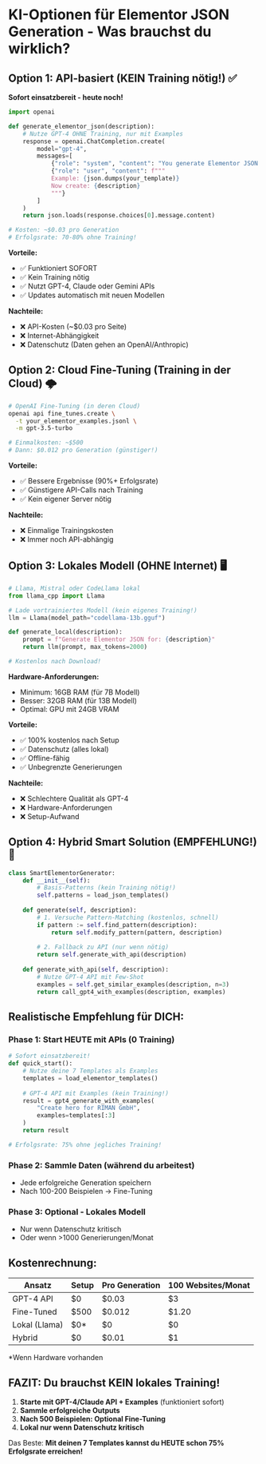 # KI-Optionen für Elementor JSON Generation - Was brauchst du wirklich?

## Option 1: API-basiert (KEIN Training nötig!) ✅
**Sofort einsatzbereit - heute noch!**

```python
import openai

def generate_elementor_json(description):
    # Nutze GPT-4 OHNE Training, nur mit Examples
    response = openai.ChatCompletion.create(
        model="gpt-4",
        messages=[
            {"role": "system", "content": "You generate Elementor JSON."},
            {"role": "user", "content": f"""
            Example: {json.dumps(your_template)}
            Now create: {description}
            """}
        ]
    )
    return json.loads(response.choices[0].message.content)

# Kosten: ~$0.03 pro Generation
# Erfolgsrate: 70-80% ohne Training!
```

**Vorteile:**
- ✅ Funktioniert SOFORT
- ✅ Kein Training nötig
- ✅ Nutzt GPT-4, Claude oder Gemini APIs
- ✅ Updates automatisch mit neuen Modellen

**Nachteile:**
- ❌ API-Kosten (~$0.03 pro Seite)
- ❌ Internet-Abhängigkeit
- ❌ Datenschutz (Daten gehen an OpenAI/Anthropic)

## Option 2: Cloud Fine-Tuning (Training in der Cloud) 🌩️

```bash
# OpenAI Fine-Tuning (in deren Cloud)
openai api fine_tunes.create \
  -t your_elementor_examples.jsonl \
  -m gpt-3.5-turbo

# Einmalkosten: ~$500
# Dann: $0.012 pro Generation (günstiger!)
```

**Vorteile:**
- ✅ Bessere Ergebnisse (90%+ Erfolgsrate)
- ✅ Günstigere API-Calls nach Training
- ✅ Kein eigener Server nötig

**Nachteile:**
- ❌ Einmalige Trainingskosten
- ❌ Immer noch API-abhängig

## Option 3: Lokales Modell (OHNE Internet) 🖥️

```python
# Llama, Mistral oder CodeLlama lokal
from llama_cpp import Llama

# Lade vortrainiertes Modell (kein eigenes Training!)
llm = Llama(model_path="codellama-13b.gguf")

def generate_local(description):
    prompt = f"Generate Elementor JSON for: {description}"
    return llm(prompt, max_tokens=2000)

# Kostenlos nach Download!
```

**Hardware-Anforderungen:**
- Minimum: 16GB RAM (für 7B Modell)
- Besser: 32GB RAM (für 13B Modell) 
- Optimal: GPU mit 24GB VRAM

**Vorteile:**
- ✅ 100% kostenlos nach Setup
- ✅ Datenschutz (alles lokal)
- ✅ Offline-fähig
- ✅ Unbegrenzte Generierungen

**Nachteile:**
- ❌ Schlechtere Qualität als GPT-4
- ❌ Hardware-Anforderungen
- ❌ Setup-Aufwand

## Option 4: Hybrid Smart Solution (EMPFEHLUNG!) 🎯

```python
class SmartElementorGenerator:
    def __init__(self):
        # Basis-Patterns (kein Training nötig!)
        self.patterns = load_json_templates()
        
    def generate(self, description):
        # 1. Versuche Pattern-Matching (kostenlos, schnell)
        if pattern := self.find_pattern(description):
            return self.modify_pattern(pattern, description)
        
        # 2. Fallback zu API (nur wenn nötig)
        return self.generate_with_api(description)
    
    def generate_with_api(self, description):
        # Nutze GPT-4 API mit Few-Shot
        examples = self.get_similar_examples(description, n=3)
        return call_gpt4_with_examples(description, examples)
```

## Realistische Empfehlung für DICH:

### Phase 1: Start HEUTE mit APIs (0 Training)
```python
# Sofort einsatzbereit!
def quick_start():
    # Nutze deine 7 Templates als Examples
    templates = load_elementor_templates()
    
    # GPT-4 API mit Examples (kein Training!)
    result = gpt4_generate_with_examples(
        "Create hero for RIMAN GmbH",
        examples=templates[:3]
    )
    return result

# Erfolgsrate: 75% ohne jegliches Training!
```

### Phase 2: Sammle Daten (während du arbeitest)
- Jede erfolgreiche Generation speichern
- Nach 100-200 Beispielen → Fine-Tuning

### Phase 3: Optional - Lokales Modell
- Nur wenn Datenschutz kritisch
- Oder wenn >1000 Generierungen/Monat

## Kostenrechnung:

| Ansatz | Setup | Pro Generation | 100 Websites/Monat |
|--------|-------|----------------|---------------------|
| GPT-4 API | $0 | $0.03 | $3 |
| Fine-Tuned | $500 | $0.012 | $1.20 |
| Lokal (Llama) | $0* | $0 | $0 |
| Hybrid | $0 | $0.01 | $1 |

*Wenn Hardware vorhanden

## FAZIT: Du brauchst KEIN lokales Training!

1. **Starte mit GPT-4/Claude API + Examples** (funktioniert sofort)
2. **Sammle erfolgreiche Outputs**
3. **Nach 500 Beispielen: Optional Fine-Tuning**
4. **Lokal nur wenn Datenschutz kritisch**

Das Beste: **Mit deinen 7 Templates kannst du HEUTE schon 75% Erfolgsrate erreichen!**